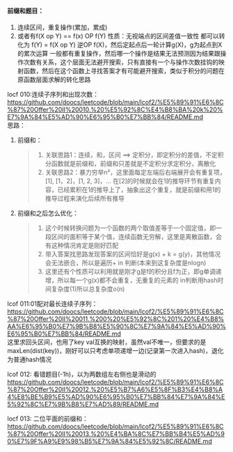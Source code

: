 #### 前缀和题目：
1. 连续区间，重复操作(累加，累成)  
2. 或者有f(X op Y) == f(x) OP f(Y) 性质：无视端点的区间差值一致性
都可以转化为 f(Y) = f(X op Y) 逆OP f(X)，然后定起点后一轮计算g(X)，g为起点到X的累次运算
一般都有重复操作，然后哪一个操作是结果无法预测因为结果跟操作次数有关系，这个层面无法避开搜索，只有直接有一个与操作次数挂钩的映射函数，然后在这个函数上寻找答案才有可能避开搜索，类似于积分的问题在原函数层面求解的转化思路

locf 010:连续子序列和出现次数：  
https://github.com/doocs/leetcode/blob/main/lcof2/%E5%89%91%E6%8C%87%20Offer%20II%20010.%20%E5%92%8C%E4%B8%BA%20k%20%E7%9A%84%E5%AD%90%E6%95%B0%E7%BB%84/README.md  
思路：
1. 前缀和：  
   > 1. 关联思路1：连续，和，区间 ==> 定积分，即定积分的差值，不定积分函数就是前缀和，前缀和只差就是不定积分求定积分，离散化
   > 2. 关联思路2：暴力穷举n²，这里面每定左端后右端展开会有重复项，[1], [1，2]，[1, 2, 3]，... 在[2]的时候就会在1的推导环节有重复内容，已经累积在1的推导上了，抽象出这个重复，就是前缀和用1的推导过程来演化后续所有推导
2. 前缀和之后怎么优化：
   > 1. 这个时候转换问题为一个函数的两个取值差等于一个固定值，即一段区间的面积等于某个值，连续函数无穷解，这里是离散函数，会有这种情况肯定是刚好匹配
   > 2. 带入答案找思路发现答案的区间恰好是g(x) + k = g(y)，其他情况会无法嵌合，所以是遍历+ in 判断(本来到这复杂度是nlogn)
   > 3. 这里还有个性质可以利用就是刚才g是f的积分且f为正，即g单调递增，所以每一个g(x)都不会重复，无重复的元素的 in判断用hash时间复杂度(1)所以总复杂度o(n)

lcof 011:01配对最长连续子序列：  
https://github.com/doocs/leetcode/blob/main/lcof2/%E5%89%91%E6%8C%87%20Offer%20II%20011.%200%20%E5%92%8C%201%20%E4%B8%AA%E6%95%B0%E7%9B%B8%E5%90%8C%E7%9A%84%E5%AD%90%E6%95%B0%E7%BB%84/README.md  
这里求回头区间，也用了key val互换的映射，虽然val不唯一，但要求的是maxLen(dist(key))，刚好可以只考虑单项递增一边(记录第一次进入hash)，退化为普通hash情况  

lcof 012: 看错题目(-1h)，以为两数组左右侧也是滑动的
https://github.com/doocs/leetcode/blob/main/lcof2/%E5%89%91%E6%8C%87%20Offer%20II%20012.%20%E5%B7%A6%E5%8F%B3%E4%B8%A4%E8%BE%B9%E5%AD%90%E6%95%B0%E7%BB%84%E7%9A%84%E5%92%8C%E7%9B%B8%E7%AD%89/README.md

locf 013: 二位平面的前缀和：
https://github.com/doocs/leetcode/blob/main/lcof2/%E5%89%91%E6%8C%87%20Offer%20II%20013.%20%E4%BA%8C%E7%BB%B4%E5%AD%90%E7%9F%A9%E9%98%B5%E7%9A%84%E5%92%8C/README.md
